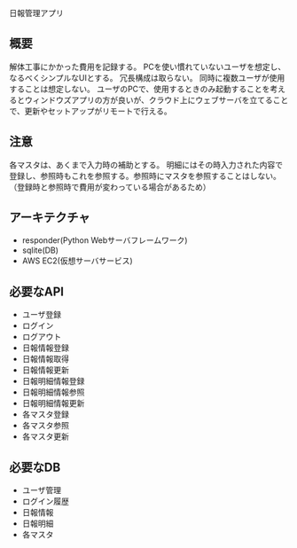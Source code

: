 日報管理アプリ

## 概要
解体工事にかかった費用を記録する。
PCを使い慣れていないユーザを想定し、なるべくシンプルなUIとする。
冗長構成は取らない。
同時に複数ユーザが使用することは想定しない。
ユーザのPCで、使用するときのみ起動することを考えるとウィンドウズアプリの方が良いが、クラウド上にウェブサーバを立てることで、更新やセットアップがリモートで行える。

## 注意
各マスタは、あくまで入力時の補助とする。
明細にはその時入力された内容で登録し、参照時もこれを参照する。参照時にマスタを参照することはしない。（登録時と参照時で費用が変わっている場合があるため）

## アーキテクチャ
- responder(Python Webサーバフレームワーク)
- sqlite(DB)
- AWS EC2(仮想サーバサービス)

## 必要なAPI

- ユーザ登録
- ログイン
- ログアウト
- 日報情報登録
- 日報情報取得
- 日報情報更新
- 日報明細情報登録
- 日報明細情報参照
- 日報明細情報更新
- 各マスタ登録
- 各マスタ参照
- 各マスタ更新

## 必要なDB

- ユーザ管理
- ログイン履歴
- 日報情報
- 日報明細
- 各マスタ
